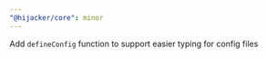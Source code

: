 ```yaml
---
"@hijacker/core": minor
---
```


Add `defineConfig` function to support easier typing for config files
